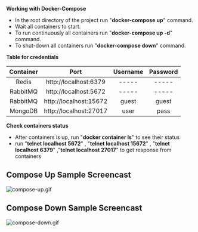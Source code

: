 

**Working with Docker-Compose**

- In the root directory of the project run "**docker-compose up**" command.
- Wait all containers to start.
- To run continuously all containers run  "**docker-compose up -d**" command.
- To shut-down all containers run  "**docker-compose down**" command.



**Table for credentials**

|Container|         Port         |Username|Password|
|:-------:|:--------------------:|:------:|:------:|
|  Redis  |http://localhost:6379 | -----  | -----  |
|RabbitMQ |http://localhost:5672 | -----  | -----  |
|RabbitMQ |http://localhost:15672| guest  | guest  |
| MongoDB |http://localhost:27017|  user  |  pass  |

**Check containers status**

- After containers is up, run "**docker container ls**" to see their status
- run "**telnet localhost 5672**" , "**telnet localhost  15672**"  , "**telnet localhost 6379**" ,"**telnet localhost 27017**"  to get response from containers

## Compose Up Sample Screencast

![compose-up.gif](https://github.com/bilgeadamdev/docker_mongodb-redis-rabbitmq/blob/master/images/up_mongodb-redis-rabbitmq.gif)

## Compose Down Sample Screencast

![compose-down.gif](https://github.com/bilgeadamdev/docker_mongodb-redis-rabbitmq/blob/master/images/down_mongodb-redis-rabbitmq.gif)


